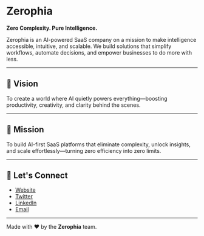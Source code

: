 # Zerophia

**Zero Complexity. Pure Intelligence.**

Zerophia is an AI-powered SaaS company on a mission to make intelligence accessible, intuitive, and scalable. We build solutions that simplify workflows, automate decisions, and empower businesses to do more with less.

---

## 🚀 Vision

To create a world where AI quietly powers everything—boosting productivity, creativity, and clarity behind the scenes.

---

## 🎯 Mission

To build AI-first SaaS platforms that eliminate complexity, unlock insights, and scale effortlessly—turning zero efficiency into zero limits.

---

## 🤝 Let's Connect

- [Website](https://Zerophia.com)  
- [Twitter](https://twitter.com/zerophia_)  
- [LinkedIn](https://linkedin.com/company/zerophia)  
- [Email](mailto:info@zerophia.com)

---

Made with ❤️ by the **Zerophia** team.

